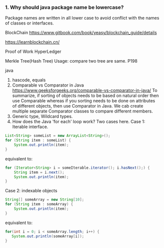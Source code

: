 ### 1. Why should java package name be lowercase?
Package names are written in all lower case to avoid conflict with the names of classes or interfaces.


BlockChain
https://www.gitbook.com/book/yeasy/blockchain_guide/details

https://learnblockchain.cn/

Proof of Work
HyperLedger


Merkle Tree(Hash Tree)
Usage: compare two tree are same.
P198


java
1. hascode, equals
2. Comparable vs Comparator in Java
https://www.geeksforgeeks.org/comparable-vs-comparator-in-java/
To summarize, if sorting of objects needs to be based on natural order then use Comparable whereas if you sorting needs to be done on attributes of different objects, then use Comparator in Java. We cab create multiple separate Comparator classes to compare different members.
3. Generic type, Wildcard types.
4. How does the Java 'for each' loop work?
Two cases here. Case 1: Iterable interface.
```java
List<String> someList = new ArrayList<String>();
for (String item : someList) {
    System.out.println(item);
}
```
equivalent to:
```java
for (Iterator<String> i = someIterable.iterator(); i.hasNext();) {
    String item = i.next();
    System.out.println(item);
}
```
Case 2: indexable objects
```java
String[] someArray = new String[10];
for (String item : someArray) {
    System.out.println(item);
}
```
equivalent to:
```java
for(int i = 0; i < someArray.length; i++) {
   System.out.println(someArray[i]);
}
```
